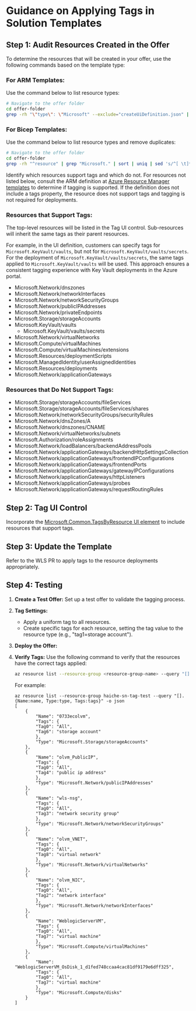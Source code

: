 
# Guidance on Applying Tags in Solution Templates

## Step 1: Audit Resources Created in the Offer

To determine the resources that will be created in your offer, use the following commands based on the template type:

### For ARM Templates:
Use the command below to list resource types:

```bash
# Navigate to the offer folder
cd offer-folder
grep -rh "\"type\": \"Microsoft" --exclude="createUiDefinition.json" | sort | uniq | sed 's/^[ \t]*//'
```

### For Bicep Templates:
Use the command below to list resource types and remove duplicates:

```bash
# Navigate to the offer folder
cd offer-folder
grep -rh "^resource" | grep "Microsoft." | sort | uniq | sed 's/^[ \t]*//'
```

Identify which resources support tags and which do not. For resources not listed below, consult the ARM definition at [Azure Resource Manager templates](https://learn.microsoft.com/en-us/azure/templates/) to determine if tagging is supported. If the definition does not include a tags property, the resource does not support tags and tagging is not required for deployments.

### Resources that Support Tags:

The top-level resources will be listed in the Tag UI control. Sub-resources will inherit the same tags as their parent resources.

For example, in the UI definition, customers can specify tags for `Microsoft.KeyVault/vaults`, but not for `Microsoft.KeyVault/vaults/secrets`. For the deployment of `Microsoft.KeyVault/vaults/secrets`, the same tags applied to `Microsoft.KeyVault/vaults` will be used. This approach ensures a consistent tagging experience with Key Vault deployments in the Azure portal.

- Microsoft.Network/dnszones
- Microsoft.Network/networkInterfaces
- Microsoft.Network/networkSecurityGroups
- Microsoft.Network/publicIPAddresses
- Microsoft.Network/privateEndpoints
- Microsoft.Storage/storageAccounts
- Microsoft.KeyVault/vaults
    - Microsoft.KeyVault/vaults/secrets
- Microsoft.Network/virtualNetworks
- Microsoft.Compute/virtualMachines
- Microsoft.Compute/virtualMachines/extensions
- Microsoft.Resources/deploymentScripts
- Microsoft.ManagedIdentity/userAssignedIdentities
- Microsoft.Resources/deployments
- Microsoft.Network/applicationGateways

### Resources that Do Not Support Tags:

- Microsoft.Storage/storageAccounts/fileServices
- Microsoft.Storage/storageAccounts/fileServices/shares
- Microsoft.Network/networkSecurityGroups/securityRules
- Microsoft.Network/dnsZones/A
- Microsoft.Network/dnszones/CNAME
- Microsoft.Network/virtualNetworks/subnets
- Microsoft.Authorization/roleAssignments
- Microsoft.Network/loadBalancers/backendAddressPools
- Microsoft.Network/applicationGateways/backendHttpSettingsCollection
- Microsoft.Network/applicationGateways/frontendIPConfigurations
- Microsoft.Network/applicationGateways/frontendPorts
- Microsoft.Network/applicationGateways/gatewayIPConfigurations
- Microsoft.Network/applicationGateways/httpListeners
- Microsoft.Network/applicationGateways/probes
- Microsoft.Network/applicationGateways/requestRoutingRules

## Step 2: Tag UI Control

Incorporate the [Microsoft.Common.TagsByResource UI element](https://learn.microsoft.com/en-us/azure/azure-resource-manager/managed-applications/microsoft-common-tagsbyresource?WT.mc_id=Portal-Microsoft_Azure_CreateUIDef0) to include resources that support tags.

## Step 3: Update the Template

Refer to the WLS PR to apply tags to the resource deployments appropriately.

## Step 4: Testing

1. **Create a Test Offer:** Set up a test offer to validate the tagging process.
  
2. **Tag Settings:**
    - Apply a uniform tag to all resources.
    - Create specific tags for each resource, setting the tag value to the resource type (e.g., "tag1=storage account").
  
3. **Deploy the Offer:** 

4. **Verify Tags:** Use the following command to verify that the resources have the correct tags applied:

    ```bash
    az resource list --resource-group <resource-group-name> --query "[].{Name:name, Type:type, Tags:tags}" -o json
    ```

    For example:

    ```shell
    az resource list --resource-group haiche-sn-tag-test --query "[].{Name:name, Type:type, Tags:tags}" -o json
    [
        {
            "Name": "0733ecolvm",
            "Tags": {
            "Tag0": "All",
            "Tag6": "storage account"
            },
            "Type": "Microsoft.Storage/storageAccounts"
        },
        {
            "Name": "olvm_PublicIP",
            "Tags": {
            "Tag0": "All",
            "Tag4": "public ip address"
            },
            "Type": "Microsoft.Network/publicIPAddresses"
        },
        {
            "Name": "wls-nsg",
            "Tags": {
            "Tag0": "All",
            "Tag3": "network security group"
            },
            "Type": "Microsoft.Network/networkSecurityGroups"
        },
        {
            "Name": "olvm_VNET",
            "Tags": {
            "Tag0": "All",
            "Tag8": "virtual network"
            },
            "Type": "Microsoft.Network/virtualNetworks"
        },
        {
            "Name": "olvm_NIC",
            "Tags": {
            "Tag0": "All",
            "Tag2": "network interface"
            },
            "Type": "Microsoft.Network/networkInterfaces"
        },
        {
            "Name": "WeblogicServerVM",
            "Tags": {
            "Tag0": "All",
            "Tag7": "virtual machine"
            },
            "Type": "Microsoft.Compute/virtualMachines"
        },
        {
            "Name": "WeblogicServerVM_OsDisk_1_d1fed748ccaa4cac81df9179e6dff325",
            "Tags": {
            "Tag0": "All",
            "Tag7": "virtual machine"
            },
            "Type": "Microsoft.Compute/disks"
        }
    ]
    ```